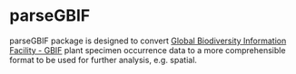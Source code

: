 # parseGBIF
parseGBIF package is designed to convert [Global Biodiversity Information Facility - GBIF](https://www.gbif.org/) plant specimen occurrence data to a more comprehensible format to be used for further analysis, e.g. spatial.
